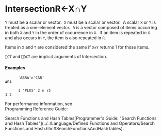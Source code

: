 




<h1 class="heading"><span class="name">Intersection</span><span class="command">R←X∩Y</span></h1>

`Y` must be  a scalar or vector.  `X` must be a scalar or vector.  A scalar `X` or `Y` is treated as a one-element vector.  `R` is a vector composed of items occurring in both `X` and `Y` in the order of occurrence in `X`.  If an item is repeated in `X` and also occurs in `Y`, the item is also repeated in `R`.


Items in `X` and `Y` are considered the same if `X≡Y` returns 1 for those items.


`⎕CT` and `⎕DCT` are  implicit arguments of Intersection.

#### Examples
```apl
      'ABRA'∩'CAR'
ARA
 
      1 'PLUS' 2 ∩ ⍳5
1 2
```



For performance information, see  
Programming Reference Guide: 

Search Functions and Hash Tables[Programmer's Guide: "Search Functions and Hash Tables"](../../Language/Defined Functions and Operators/Search Functions and Hash.htm#SearchFunctionsAndHashTables).


